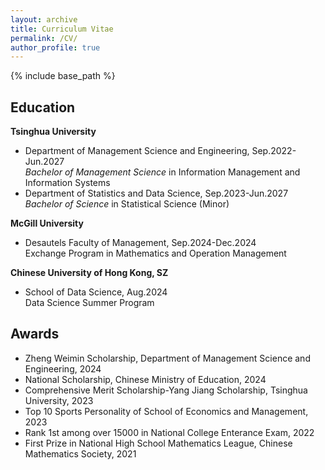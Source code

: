 ```yaml
---
layout: archive
title: Curriculum Vitae
permalink: /CV/
author_profile: true
---
```


{% include base_path %}

## Education

**Tsinghua University** <br/>
- Department of Management Science and Engineering, Sep.2022-Jun.2027 <br/>
*Bachelor of Management Science* in Information Management and Information Systems <br/>
- Department of Statistics and Data Science, Sep.2023-Jun.2027 <br/>
*Bachelor of Science* in Statistical Science (Minor)

**McGill University** <br/>
- Desautels Faculty of Management, Sep.2024-Dec.2024 <br/>
Exchange Program in Mathematics and Operation Management <br/>

**Chinese University of Hong Kong, SZ** <br/>
- School of Data Science, Aug.2024 <br/>
Data Science Summer Program <br/>

## Awards 
- Zheng Weimin Scholarship, Department of Management Science and Engineering, 2024 <br>
- National Scholarship, Chinese Ministry of Education, 2024 <br/>
- Comprehensive Merit Scholarship-Yang Jiang Scholarship, Tsinghua University, 2023 <br/>
- Top 10 Sports Personality of School of Economics and Management, 2023 <br/>
- Rank 1st among over 15000 in National College Enterance Exam, 2022 <br/>
- First Prize in National High School Mathematics League, Chinese Mathematics Society, 2021 <br/>
